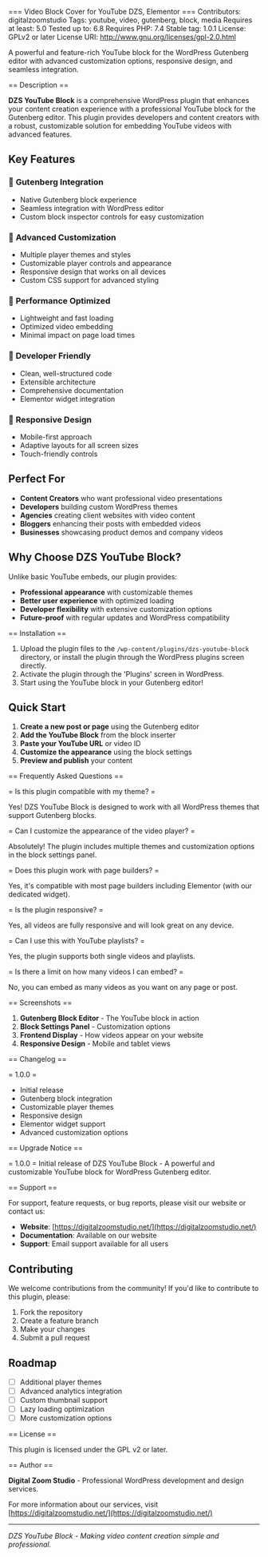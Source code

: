 === Video Block Cover for YouTube DZS, Elementor ===
Contributors: digitalzoomstudio
Tags: youtube, video, gutenberg, block, media
Requires at least: 5.0
Tested up to: 6.8
Requires PHP: 7.4
Stable tag: 1.0.1
License: GPLv2 or later
License URI: http://www.gnu.org/licenses/gpl-2.0.html

A powerful and feature-rich YouTube block for the WordPress Gutenberg editor with advanced customization options, responsive design, and seamless integration.

== Description ==

**DZS YouTube Block** is a comprehensive WordPress plugin that enhances your content creation experience with a professional YouTube block for the Gutenberg editor. This plugin provides developers and content creators with a robust, customizable solution for embedding YouTube videos with advanced features.

## Key Features

### 🎯 **Gutenberg Integration**
- Native Gutenberg block experience
- Seamless integration with WordPress editor
- Custom block inspector controls for easy customization

### 🎨 **Advanced Customization**
- Multiple player themes and styles
- Customizable player controls and appearance
- Responsive design that works on all devices
- Custom CSS support for advanced styling

### 🚀 **Performance Optimized**
- Lightweight and fast loading
- Optimized video embedding
- Minimal impact on page load times

### 🔧 **Developer Friendly**
- Clean, well-structured code
- Extensible architecture
- Comprehensive documentation
- Elementor widget integration

### 📱 **Responsive Design**
- Mobile-first approach
- Adaptive layouts for all screen sizes
- Touch-friendly controls

## Perfect For

- **Content Creators** who want professional video presentations
- **Developers** building custom WordPress themes
- **Agencies** creating client websites with video content
- **Bloggers** enhancing their posts with embedded videos
- **Businesses** showcasing product demos and company videos

## Why Choose DZS YouTube Block?

Unlike basic YouTube embeds, our plugin provides:
- **Professional appearance** with customizable themes
- **Better user experience** with optimized loading
- **Developer flexibility** with extensive customization options
- **Future-proof** with regular updates and WordPress compatibility

== Installation ==

1. Upload the plugin files to the `/wp-content/plugins/dzs-youtube-block` directory, or install the plugin through the WordPress plugins screen directly.
2. Activate the plugin through the 'Plugins' screen in WordPress.
3. Start using the YouTube block in your Gutenberg editor!

## Quick Start

1. **Create a new post or page** using the Gutenberg editor
2. **Add the YouTube Block** from the block inserter
3. **Paste your YouTube URL** or video ID
4. **Customize the appearance** using the block settings
5. **Preview and publish** your content

== Frequently Asked Questions ==

= Is this plugin compatible with my theme? =

Yes! DZS YouTube Block is designed to work with all WordPress themes that support Gutenberg blocks.

= Can I customize the appearance of the video player? =

Absolutely! The plugin includes multiple themes and customization options in the block settings panel.

= Does this plugin work with page builders? =

Yes, it's compatible with most page builders including Elementor (with our dedicated widget).

= Is the plugin responsive? =

Yes, all videos are fully responsive and will look great on any device.

= Can I use this with YouTube playlists? =

Yes, the plugin supports both single videos and playlists.

= Is there a limit on how many videos I can embed? =

No, you can embed as many videos as you want on any page or post.

== Screenshots ==

1. **Gutenberg Block Editor** - The YouTube block in action
2. **Block Settings Panel** - Customization options
3. **Frontend Display** - How videos appear on your website
4. **Responsive Design** - Mobile and tablet views

== Changelog ==

= 1.0.0 =
* Initial release
* Gutenberg block integration
* Customizable player themes
* Responsive design
* Elementor widget support
* Advanced customization options

== Upgrade Notice ==

= 1.0.0 =
Initial release of DZS YouTube Block - A powerful and customizable YouTube block for WordPress Gutenberg editor.

== Support ==

For support, feature requests, or bug reports, please visit our website or contact us:

- **Website**: [https://digitalzoomstudio.net/](https://digitalzoomstudio.net/)
- **Documentation**: Available on our website
- **Support**: Email support available for all users

## Contributing

We welcome contributions from the community! If you'd like to contribute to this plugin, please:

1. Fork the repository
2. Create a feature branch
3. Make your changes
4. Submit a pull request

## Roadmap

- [ ] Additional player themes
- [ ] Advanced analytics integration
- [ ] Custom thumbnail support
- [ ] Lazy loading optimization
- [ ] More customization options

== License ==

This plugin is licensed under the GPL v2 or later.

== Author ==

**Digital Zoom Studio** - Professional WordPress development and design services.

For more information about our services, visit [https://digitalzoomstudio.net/](https://digitalzoomstudio.net/)

---

*DZS YouTube Block - Making video content creation simple and professional.*
